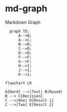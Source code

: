 # md-graph
Markdown Graph

```mermaid
  graph TD;
      A-->B;
      A-->C;
      B-->D;
      C-->D;
      D-->D;
      F-->F;
      G-->F;
      H-->I;
      J-->I;
      K-->I;
```

```mermaid
flowchart LR

A[Hard] -->|Text| B(Round)
B --> C{Decision}
C -->|One| D[Result 1]
C -->|Two| E[Result 2]
```
